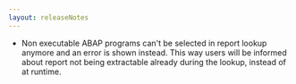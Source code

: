 ```yaml
---
layout: releaseNotes
---
```


- Non executable ABAP programs can't be selected in report lookup anymore and an error is shown instead. This way users will be informed about report not being extractable already during the lookup, instead of at runtime.